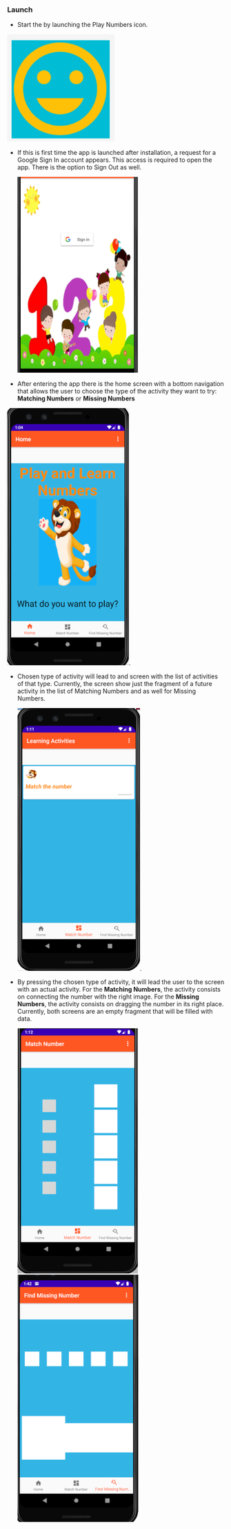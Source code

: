 ### Launch
   * Start the by launching the Play Numbers icon. 
   
   ![Launch Icon](img/launch.png)
   
   * If this is first time the app is launched after installation, a request for a Google Sign In account appears.
     This access is required to open the app. There is the option to Sign Out as well. 
     
     ![Google SignIn Screen](img/signIn_screen.png)
   
   * After entering the app there is the home screen with a bottom navigation that allows the user
    to choose the type of the activity they want to try: **Matching Numbers** or **Missing Numbers**   
    
   ![Home screen](img/home_screen.png). 
    
   * Chosen type of activity will lead to and screen with the list of activities of that type. 
    Currently, the screen show just the fragment of a future activity in the list of Matching Numbers 
    and as well for Missing Numbers. 
      
      ![Activities List](img/type_activity.png).
      
   *  By pressing the chosen type of activity, it will lead the user to the screen with an actual activity. 
      For the **Matching Numbers**, the activity consists on connecting the number with the right image.
      For the **Missing Numbers**, the activity consists on dragging the number in its right place. 
      Currently, both screens are an empty fragment that will be filled with data. 
      
      ![Matching Number](img/activity_screen.png) ![Missing Number](img/missing_number.png)